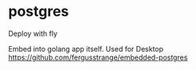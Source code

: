 # postgres

Deploy with fly

Embed into golang app itself. Used for Desktop
https://github.com/fergusstrange/embedded-postgres